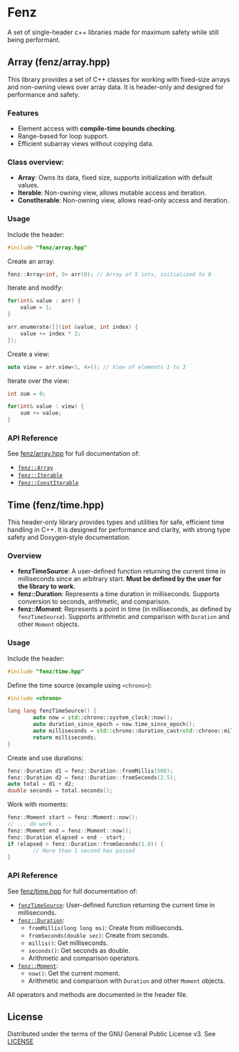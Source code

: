 # Fenz

A set of single-header c++ libraries made for maximum safety while still being performant.

## Array (fenz/array.hpp)

This library provides a set of C++ classes for working with fixed-size arrays and non-owning views over array data. It is header-only and designed for performance and safety.

### Features

- Element access with **compile-time bounds checking**.
- Range-based for loop support.
- Efficient subarray views without copying data.

### Class overview:

- **Array**: Owns its data, fixed size, supports initialization with default values.
- **Iterable**: Non-owning view, allows mutable access and iteration.
- **ConstIterable**: Non-owning view, allows read-only access and iteration.

### Usage

Include the header:

```cpp
#include "fenz/array.hpp"
```

Create an array:

```cpp
fenz::Array<int, 5> arr(0); // Array of 5 ints, initialized to 0
```

Iterate and modify:

```cpp
for(int& value : arr) {
    value = 1;
}

arr.enumerate([](int &value, int index) {
    value += index * 2;
});
```

Create a view:

```cpp
auto view = arr.view<1, 4>(); // View of elements 1 to 3
```

Iterate over the view:

```cpp
int sum = 0;

for(int& value : view) {
    sum += value;
}
```

### API Reference

See [fenz/array.hpp](fenz/array.hpp) for full documentation of:

- [`fenz::Array`](fenz/array.hpp)
- [`fenz::Iterable`](fenz/array.hpp)
- [`fenz::ConstIterable`](fenz/array.hpp)

## Time (fenz/time.hpp)

This header-only library provides types and utilities for safe, efficient time handling in C++. It is designed for performance and clarity, with strong type safety and Doxygen-style documentation.

### Overview

- **fenzTimeSource**: A user-defined function returning the current time in milliseconds since an arbitrary start. **Must be defined by the user for the library to work.**
- **fenz::Duration**: Represents a time duration in milliseconds. Supports conversion to seconds, arithmetic, and comparison.
- **fenz::Moment**: Represents a point in time (in milliseconds, as defined by `fenzTimeSource`). Supports arithmetic and comparison with `Duration` and other `Moment` objects.

### Usage

Include the header:

```cpp
#include "fenz/time.hpp"
```

Define the time source (example using `<chrono>`):

```cpp
#include <chrono>

long long fenzTimeSource() {
        auto now = std::chrono::system_clock::now();
        auto duration_since_epoch = now.time_since_epoch();
        auto milliseconds = std::chrono::duration_cast<std::chrono::milliseconds>(duration_since_epoch).count();
        return milliseconds;
}
```

Create and use durations:

```cpp
fenz::Duration d1 = fenz::Duration::fromMillis(500);
fenz::Duration d2 = fenz::Duration::fromSeconds(2.5);
auto total = d1 + d2;
double seconds = total.seconds();
```

Work with moments:

```cpp
fenz::Moment start = fenz::Moment::now();
// ... do work ...
fenz::Moment end = fenz::Moment::now();
fenz::Duration elapsed = end - start;
if (elapsed > fenz::Duration::fromSeconds(1.0)) {
        // More than 1 second has passed
}
```

### API Reference

See [fenz/time.hpp](fenz/time.hpp) for full documentation of:

- [`fenzTimeSource`](fenz/time.hpp): User-defined function returning the current time in milliseconds.
- [`fenz::Duration`](fenz/time.hpp):
  - `fromMillis(long long ms)`: Create from milliseconds.
  - `fromSeconds(double sec)`: Create from seconds.
  - `millis()`: Get milliseconds.
  - `seconds()`: Get seconds as double.
  - Arithmetic and comparison operators.
- [`fenz::Moment`](fenz/time.hpp):
  - `now()`: Get the current moment.
  - Arithmetic and comparison with `Duration` and other `Moment` objects.

All operators and methods are documented in the header file.

## License

Distributed under the terms of the GNU General Public License v3. See [LICENSE](LICENSE)
